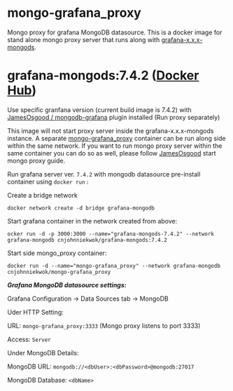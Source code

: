 # mongo-grafana_proxy
Mongo proxy for grafana MongoDB datasource. This is a docker image for stand alone mongo proxy server that runs along with [grafana-x.x.x-mongods](https://hub.docker.com/repository/docker/cnjohnniekwok/grafana-7.4.2-mongods).

# grafana-mongods:7.4.2 ([Docker Hub](https://hub.docker.com/repository/docker/cnjohnniekwok/grafana-mongods))
Use specific granfana version (current build image is 7.4.2) with [JamesOsgood / mongodb-grafana](https://github.com/JamesOsgood/mongodb-grafana) plugin installed (Run proxy separately)

This image will not start proxy server inside the grafana-x.x.x-mongods instance. A separate [mongo-grafana_proxy](https://hub.docker.com/repository/docker/cnjohnniekwok/mongo-grafana_proxy) container can be run along side within the same network. If you want to run mongo proxy server within the same container you can do so as well, please follow [JamesOsgood](https://github.com/JamesOsgood/mongodb-grafana#install-and-start-the-mongodb-proxy-server) start mongo proxy guide.

Run grafana server ver. `7.4.2` with mongodb datasource pre-install container using `docker run` :

Create a bridge network
```
docker network create -d bridge grafana-mongodb
```

Start grafana container in the network created from above:
```
ocker run -d -p 3000:3000 --name="grafana-mongods-7.4.2" --network grafana-mongodb cnjohnniekwok/grafana-mongods:7.4.2
```

Start side mongo_proxy container:
```
docker run -d --name="mongo-grafana_proxy" --network grafana-mongodb cnjohnniekwok/mongo-grafana_proxy
```


***Grafana MongoDB datasource settings:***

Grafana Configuration -> Data Sources tab -> MongoDB 

Uder HTTP Setting:

URL: `mongo-grafana_proxy:3333` (Mongo proxy listens to port 3333)

Access: `Server`

Under MongoDB Details:

MongoDB URL: `mongodb://<dbUser>:<dbPassword>@mongodb:27017`

MongoDB Database: `<dbName>`
